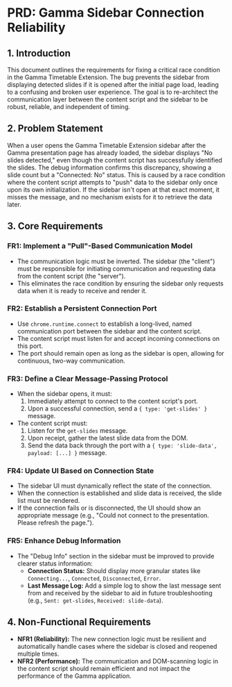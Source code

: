 # PRD: Gamma Sidebar Connection Reliability

## 1. Introduction

This document outlines the requirements for fixing a critical race condition in the Gamma Timetable Extension. The bug prevents the sidebar from displaying detected slides if it is opened after the initial page load, leading to a confusing and broken user experience. The goal is to re-architect the communication layer between the content script and the sidebar to be robust, reliable, and independent of timing.

## 2. Problem Statement

When a user opens the Gamma Timetable Extension sidebar after the Gamma presentation page has already loaded, the sidebar displays "No slides detected," even though the content script has successfully identified the slides. The debug information confirms this discrepancy, showing a slide count but a "Connected: No" status. This is caused by a race condition where the content script attempts to "push" data to the sidebar only once upon its own initialization. If the sidebar isn't open at that exact moment, it misses the message, and no mechanism exists for it to retrieve the data later.

## 3. Core Requirements

### FR1: Implement a "Pull"-Based Communication Model
- The communication logic must be inverted. The sidebar (the "client") must be responsible for initiating communication and requesting data from the content script (the "server").
- This eliminates the race condition by ensuring the sidebar only requests data when it is ready to receive and render it.

### FR2: Establish a Persistent Connection Port
- Use `chrome.runtime.connect` to establish a long-lived, named communication port between the sidebar and the content script.
- The content script must listen for and accept incoming connections on this port.
- The port should remain open as long as the sidebar is open, allowing for continuous, two-way communication.

### FR3: Define a Clear Message-Passing Protocol
- When the sidebar opens, it must:
    1. Immediately attempt to connect to the content script's port.
    2. Upon a successful connection, send a `{ type: 'get-slides' }` message.
- The content script must:
    1. Listen for the `get-slides` message.
    2. Upon receipt, gather the latest slide data from the DOM.
    3. Send the data back through the port with a `{ type: 'slide-data', payload: [...] }` message.

### FR4: Update UI Based on Connection State
- The sidebar UI must dynamically reflect the state of the connection.
- When the connection is established and slide data is received, the slide list must be rendered.
- If the connection fails or is disconnected, the UI should show an appropriate message (e.g., "Could not connect to the presentation. Please refresh the page.").

### FR5: Enhance Debug Information
- The "Debug Info" section in the sidebar must be improved to provide clearer status information:
    - **Connection Status:** Should display more granular states like `Connecting...`, `Connected`, `Disconnected`, `Error`.
    - **Last Message Log:** Add a simple log to show the last message sent from and received by the sidebar to aid in future troubleshooting (e.g., `Sent: get-slides`, `Received: slide-data`).

## 4. Non-Functional Requirements

- **NFR1 (Reliability):** The new connection logic must be resilient and automatically handle cases where the sidebar is closed and reopened multiple times.
- **NFR2 (Performance):** The communication and DOM-scanning logic in the content script should remain efficient and not impact the performance of the Gamma application. 